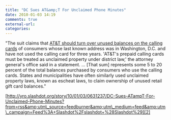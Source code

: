 ```yaml
---
title: "DC Sues AT&amp;T For Unclaimed Phone Minutes"
date: 2010-01-03 14:19
comments: true
external-url:
categories:
---
```

"The suit claims that [AT&amp;T should turn over unused balances on the calling cards][1] of consumers whose last known address was in Washington, D.C. and have not used the calling card for three years. 'AT&amp;T's prepaid calling cards must be treated as unclaimed property under district law,' the attorney general's office said in a statement. ... [That sum] represents some 5 to 20 percent of the total balances purchased by consumers who use the calling cards. States and municipalities have often similarly used unclaimed property laws, known as escheat laws, to claim ownership of unused retail gift card balances."

[http://yro.slashdot.org/story/10/01/03/0631237/DC-Sues-ATampT-For-Unclaimed-Phone-Minutes?from=rss&amp;utm\_source=feedburner&amp;utm\_medium=feed&amp;utm\_campaign=Feed%3A+Slashdot%2Fslashdot+%28Slashdot%29][2]

  [1]: http://www.reuters.com/article/idUSTRE5BU3NF20091231
  [2]: http://yro.slashdot.org/story/10/01/03/0631237/DC-Sues-ATampT-For-Unclaimed-Phone-Minutes?from=rss&utm_source=feedburner&utm_medium=feed&utm_campaign=Feed%3A+Slashdot%2Fslashdot+%28Slashdot%29
